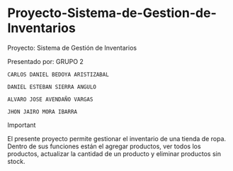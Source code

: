 # Proyecto-Sistema-de-Gestion-de-Inventarios
Proyecto: Sistema de Gestión de Inventarios

Presentado por: GRUPO 2

`CARLOS DANIEL BEDOYA ARISTIZABAL`

`DANIEL ESTEBAN SIERRA ANGULO`

`ALVARO JOSE AVENDAÑO VARGAS`

`JHON JAIRO MORA IBARRA`

>[!IMPORTANT]
>El presente proyecto permite gestionar el inventario de una tienda de ropa. Dentro de sus funciones están el agregar productos, ver todos los productos, actualizar la cantidad de un producto y eliminar productos sin stock.
